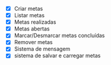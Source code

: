 - [x] Criar metas
- [x] Listar metas
- [x] Metas realizadas
- [x] Metas abertas
- [x] Marcar/Desmarcar metas concluídas
- [x] Remover metas
- [x] Sistema de mensagem
- [x] sistema de salvar e carregar metas